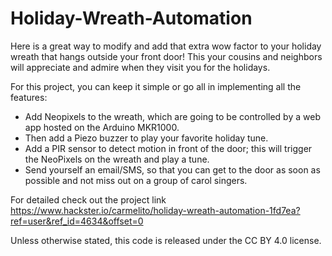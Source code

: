 # Holiday-Wreath-Automation
Here is a great way to modify and add that extra wow factor to your holiday wreath that hangs outside your front door! This your cousins and neighbors will appreciate and admire when they visit you for the holidays.

For this project, you can keep it simple or go all in implementing all the features:

- Add Neopixels to the wreath, which are going to be controlled by a web app hosted on the Arduino MKR1000.
- Then add a Piezo buzzer to play your favorite holiday tune.
- Add a PIR sensor to detect motion in front of the door; this will trigger the NeoPixels on the wreath and play a tune.
- Send yourself an email/SMS, so that you can get to the door as soon as possible and not miss out on a group of carol singers.

For detailed check out the project link
https://www.hackster.io/carmelito/holiday-wreath-automation-1fd7ea?ref=user&ref_id=4634&offset=0

Unless otherwise stated, this code is released under the CC BY 4.0 license.
